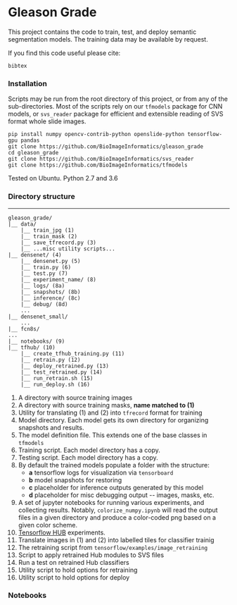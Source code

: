# Gleason Grade

This project contains the code to train, test, and deploy semantic segmentation models.
The training data may be available by request.

If you find this code useful please cite:

```
bibtex
```

### Installation

Scripts may be run from the root directory of this project, or from any of the sub-directories.
Most of the scripts rely on our `tfmodels` package for CNN models, or `svs_reader` package for efficient and extensible reading of SVS format whole slide images.

```
pip install numpy opencv-contrib-python openslide-python tensorflow-gpu pandas
git clone https://github.com/BioImageInformatics/gleason_grade
cd gleason_grade
git clone https://github.com/BioImageInformatics/svs_reader
git clone https://github.com/BioImageInformatics/tfmodels
```

Tested on Ubuntu. Python 2.7 and 3.6


### Directory structure
---
```
gleason_grade/
|__ data/
    |__ train_jpg (1)
    |__ train_mask (2)
    |__ save_tfrecord.py (3)
    |__ ...misc utility scripts...
|__ densenet/ (4)
    |__ densenet.py (5)
    |__ train.py (6)
    |__ test.py (7)
    |__ experiment_name/ (8)
	|__ logs/ (8a)
	|__ snapshots/ (8b)
	|__ inference/ (8c)
	|__ debug/ (8d)
    ...
|__ densenet_small/
    ...
|__ fcn8s/
...
|__ notebooks/ (9)
|__ tfhub/ (10)
    |__ create_tfhub_training.py (11)
    |__ retrain.py (12)
    |__ deploy_retrained.py (13)
    |__ test_retrained.py (14)
    |__ run_retrain.sh (15)
    |__ run_deploy.sh (16)

```
1. A directory with source training images
2. A directory with source training masks, **name matched to (1)**
3. Utility for translating (1) and (2) into `tfrecord` format for training
4. Model directory. Each model gets its own directory for organizing snapshots and results.
5. The model definition file. This extends one of the base classes in `tfmodels`
6. Training script. Each model directory has a copy.
7. Testing script. Each model directory has a copy.
8. By default the trained models populate a folder with the structure:
	- **a** tensorflow logs for visualization via `tensorboard`
	- **b** model snapshots for restoring
	- **c** placeholder for inference outputs generated by this model
	- **d** placeholder for misc debugging output -- images, masks, etc.
9. A set of jupyter notebooks for running various experiments, and collecting results. Notably, `colorize_numpy.ipynb` will read the output files in a given directory and produce a color-coded png based on a given color scheme.
10. [Tensorflow HUB](https://www.tensorflow.org/hub/) experiments.
11. Translate images in (1) and (2) into labelled tiles for classifier trainig
12. The retraining script from `tensorflow/examples/image_retraining`
13. Script to apply retrained Hub modules to SVS files
14. Run a test on retrained Hub classifiers
15. Utility script to hold options for retraining
16. Utility script to hold options for deploy


### Notebooks
